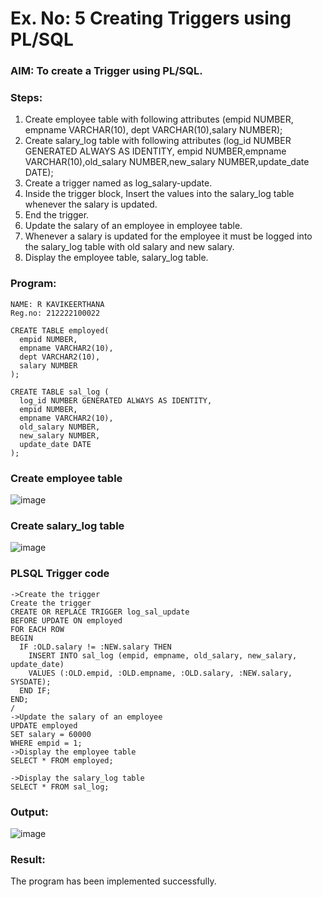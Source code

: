 # Ex. No: 5 Creating Triggers using PL/SQL

### AIM: To create a Trigger using PL/SQL.

### Steps:
1. Create employee table with following attributes (empid NUMBER, empname VARCHAR(10), dept VARCHAR(10),salary NUMBER);
2. Create salary_log table with following attributes (log_id NUMBER GENERATED ALWAYS AS IDENTITY, empid NUMBER,empname VARCHAR(10),old_salary NUMBER,new_salary NUMBER,update_date DATE);
3. Create a trigger named as log_salary-update.
4. Inside the trigger block, Insert the values into the salary_log table whenever the salary is updated.
5. End the trigger.
6. Update the salary of an employee in employee table.
7. Whenever a salary is updated for the employee it must be logged into the salary_log table with old salary and new salary.
8. Display the employee table, salary_log table.

### Program:
```
NAME: R KAVIKEERTHANA
Reg.no: 212222100022
```
```
CREATE TABLE employed(
  empid NUMBER,
  empname VARCHAR2(10),
  dept VARCHAR2(10),
  salary NUMBER
);

CREATE TABLE sal_log (
  log_id NUMBER GENERATED ALWAYS AS IDENTITY,
  empid NUMBER,
  empname VARCHAR2(10),
  old_salary NUMBER,
  new_salary NUMBER,
  update_date DATE
);

```
### Create employee table
![image](https://github.com/RKavikeerthana/Ex-No-5-Creating-Triggers-using-PL-SQL/assets/120431120/f3612219-7b23-411b-84de-4ffa24d9ff62)

### Create salary_log table
![image](https://github.com/RKavikeerthana/Ex-No-5-Creating-Triggers-using-PL-SQL/assets/120431120/01f9a48f-9cca-4dd4-be29-4b9383bc9145)

### PLSQL Trigger code
```
->Create the trigger
Create the trigger
CREATE OR REPLACE TRIGGER log_sal_update
BEFORE UPDATE ON employed
FOR EACH ROW
BEGIN
  IF :OLD.salary != :NEW.salary THEN
    INSERT INTO sal_log (empid, empname, old_salary, new_salary, update_date)
    VALUES (:OLD.empid, :OLD.empname, :OLD.salary, :NEW.salary, SYSDATE);
  END IF;
END;
/
->Update the salary of an employee
UPDATE employed
SET salary = 60000
WHERE empid = 1;
->Display the employee table
SELECT * FROM employed;

->Display the salary_log table
SELECT * FROM sal_log;

```
### Output:
![image](https://github.com/RKavikeerthana/Ex-No-5-Creating-Triggers-using-PL-SQL/assets/120431120/f5975066-41a1-4c86-8dd0-b729631d8479)

### Result:
The program has been implemented successfully.
